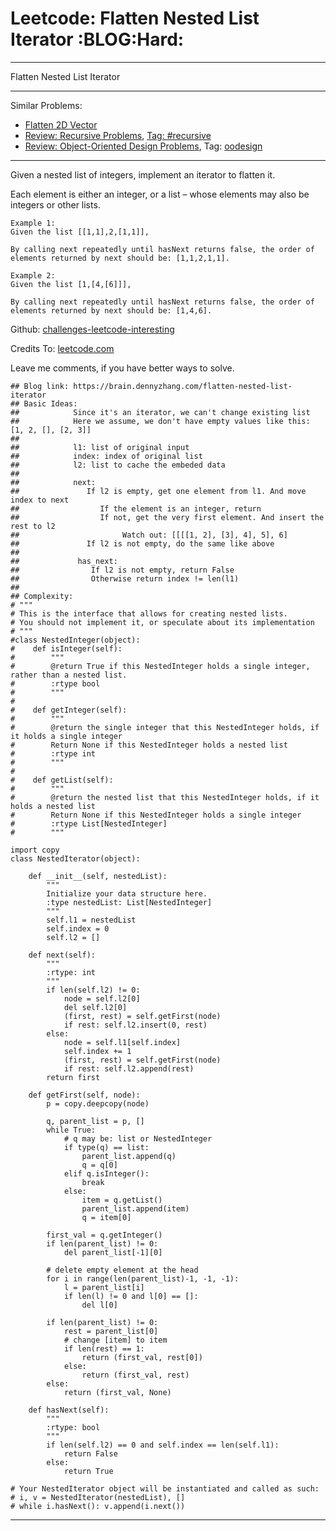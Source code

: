 # Leetcode: Flatten Nested List Iterator     :BLOG:Hard:


---

Flatten Nested List Iterator  

---

Similar Problems:  
-   [Flatten 2D Vector](https://brain.dennyzhang.com/flatten-2d-vector)
-   [Review: Recursive Problems](https://brain.dennyzhang.com/review-recursive), [Tag: #recursive](https://brain.dennyzhang.com/tag/recursive)
-   [Review: Object-Oriented Design Problems](https://brain.dennyzhang.com/review-oodesign), Tag: [oodesign](https://brain.dennyzhang.com/tag/oodesign)

---

Given a nested list of integers, implement an iterator to flatten it.  

Each element is either an integer, or a list &#x2013; whose elements may also be integers or other lists.  

    Example 1:
    Given the list [[1,1],2,[1,1]],
    
    By calling next repeatedly until hasNext returns false, the order of elements returned by next should be: [1,1,2,1,1].

    Example 2:
    Given the list [1,[4,[6]]],
    
    By calling next repeatedly until hasNext returns false, the order of elements returned by next should be: [1,4,6].

Github: [challenges-leetcode-interesting](https://github.com/DennyZhang/challenges-leetcode-interesting/tree/master/flatten-nested-list-iterator)  

Credits To: [leetcode.com](https://leetcode.com/problems/flatten-nested-list-iterator/description/)  

Leave me comments, if you have better ways to solve.  

    ## Blog link: https://brain.dennyzhang.com/flatten-nested-list-iterator
    ## Basic Ideas:
    ##            Since it's an iterator, we can't change existing list
    ##            Here we assume, we don't have empty values like this: [1, 2, [], [2, 3]]
    ##
    ##            l1: list of original input
    ##            index: index of original list
    ##            l2: list to cache the embeded data
    ##
    ##            next:
    ##               If l2 is empty, get one element from l1. And move index to next
    ##                  If the element is an integer, return
    ##                  If not, get the very first element. And insert the rest to l2
    ##                       Watch out: [[[[1, 2], [3], 4], 5], 6]
    ##               If l2 is not empty, do the same like above
    ##
    ##             has_next:
    ##                If l2 is not empty, return False
    ##                Otherwise return index != len(l1)
    ##
    ## Complexity:
    # """
    # This is the interface that allows for creating nested lists.
    # You should not implement it, or speculate about its implementation
    # """
    #class NestedInteger(object):
    #    def isInteger(self):
    #        """
    #        @return True if this NestedInteger holds a single integer, rather than a nested list.
    #        :rtype bool
    #        """
    #
    #    def getInteger(self):
    #        """
    #        @return the single integer that this NestedInteger holds, if it holds a single integer
    #        Return None if this NestedInteger holds a nested list
    #        :rtype int
    #        """
    #
    #    def getList(self):
    #        """
    #        @return the nested list that this NestedInteger holds, if it holds a nested list
    #        Return None if this NestedInteger holds a single integer
    #        :rtype List[NestedInteger]
    #        """
    
    import copy
    class NestedIterator(object):
    
        def __init__(self, nestedList):
            """
            Initialize your data structure here.
            :type nestedList: List[NestedInteger]
            """
            self.l1 = nestedList
            self.index = 0
            self.l2 = []
    
        def next(self):
            """
            :rtype: int
            """
            if len(self.l2) != 0:
                node = self.l2[0]
                del self.l2[0]
                (first, rest) = self.getFirst(node)
                if rest: self.l2.insert(0, rest)
            else:
                node = self.l1[self.index]
                self.index += 1
                (first, rest) = self.getFirst(node)
                if rest: self.l2.append(rest)
            return first
    
        def getFirst(self, node):
            p = copy.deepcopy(node)
    
            q, parent_list = p, []
            while True:
                # q may be: list or NestedInteger
                if type(q) == list:
                    parent_list.append(q)
                    q = q[0]
                elif q.isInteger():
                    break
                else:
                    item = q.getList()
                    parent_list.append(item)
                    q = item[0]
    
            first_val = q.getInteger()
            if len(parent_list) != 0:
                del parent_list[-1][0]
    
            # delete empty element at the head
            for i in range(len(parent_list)-1, -1, -1):
                l = parent_list[i]
                if len(l) != 0 and l[0] == []:
                    del l[0]
    
            if len(parent_list) != 0:
                rest = parent_list[0]
                # change [item] to item
                if len(rest) == 1:
                    return (first_val, rest[0])
                else:
                    return (first_val, rest)
            else:
                return (first_val, None)
    
        def hasNext(self):
            """
            :rtype: bool
            """
            if len(self.l2) == 0 and self.index == len(self.l1):
                return False
            else:
                return True
    
    # Your NestedIterator object will be instantiated and called as such:
    # i, v = NestedIterator(nestedList), []
    # while i.hasNext(): v.append(i.next())

---